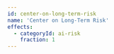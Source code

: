 ```yaml
---
id: center-on-long-term-risk
name: 'Center on Long-Term Risk'
effects:
  - categoryId: ai-risk
    fraction: 1
---
```

